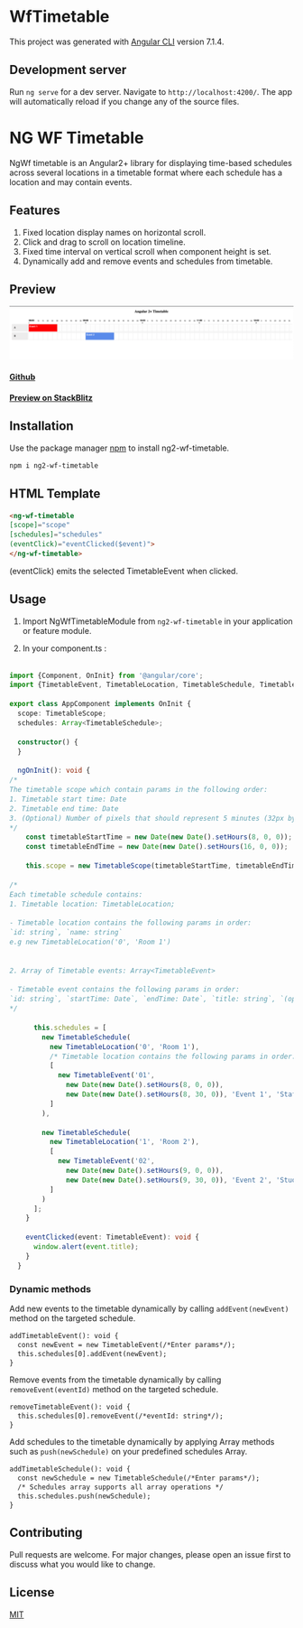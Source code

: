 # WfTimetable

This project was generated with [Angular CLI](https://github.com/angular/angular-cli) version 7.1.4.

## Development server

Run `ng serve` for a dev server. Navigate to `http://localhost:4200/`. The app will automatically reload if you change any of the source files.

# NG WF Timetable

NgWf timetable is an Angular2+ library for displaying time-based schedules across several locations in a timetable format where each schedule has a location and may contain events.

## Features
1. Fixed location display names on horizontal scroll.
2. Click and drag to scroll on location timeline.
3. Fixed time interval on vertical scroll when component height is set.
4. Dynamically add and remove events and schedules from timetable.


## Preview

![alt text](https://raw.githubusercontent.com/webfactorymk/ng-wf-timetable/master/src/assets/screenshot1.png)
#### [Github](https://github.com/webfactorymk/ng-wf-timetable)
#### [Preview on StackBlitz](https://angular-nteqku.stackblitz.io)

## Installation

Use the package manager [npm](https://www.npmjs.com/package/ng2-wf-timetable) to install ng2-wf-timetable.

```bash
npm i ng2-wf-timetable
```
## HTML Template
``` HTML
<ng-wf-timetable 
[scope]="scope"
[schedules]="schedules" 
(eventClick)="eventClicked($event)">
</ng-wf-timetable>
```
(eventClick) emits the selected TimetableEvent when clicked.

## Usage

1. Import NgWfTimetableModule from `ng2-wf-timetable` in your application or feature module.

2. In your component.ts :
```typescript

import {Component, OnInit} from '@angular/core';
import {TimetableEvent, TimetableLocation, TimetableSchedule, TimetableScope} from `ng2-wf-timetable`;

export class AppComponent implements OnInit {
  scope: TimetableScope;
  schedules: Array<TimetableSchedule>;

  constructor() {
  }

  ngOnInit(): void {
/* 
The timetable scope which contain params in the following order:
1. Timetable start time: Date
2. Timetable end time: Date
3. (Optional) Number of pixels that should represent 5 minutes (32px by default): number
*/
    const timetableStartTime = new Date(new Date().setHours(8, 0, 0));
    const timetableEndTime = new Date(new Date().setHours(16, 0, 0));
    
    this.scope = new TimetableScope(timetableStartTime, timetableEndTime);

/* 
Each timetable schedule contains:
1. Timetable location: TimetableLocation;

- Timetable location contains the following params in order:
`id: string`, `name: string`
e.g new TimetableLocation('0', 'Room 1')


2. Array of Timetable events: Array<TimetableEvent>

- Timetable event contains the following params in order: 
`id: string`, `startTime: Date`, `endTime: Date`, `title: string`, `(optional) details: string`, `(optional) color: string`
*/

      this.schedules = [
        new TimetableSchedule(
          new TimetableLocation('0', 'Room 1'),
          /* Timetable location contains the following params in order: `id: string`, `name: string`*/
          [
            new TimetableEvent('01',
              new Date(new Date().setHours(8, 0, 0)),
              new Date(new Date().setHours(8, 30, 0)), 'Event 1', 'Staff meeting', '#ff0000')
          ]
        ),
  
        new TimetableSchedule(
          new TimetableLocation('1', 'Room 2'),
          [
            new TimetableEvent('02',
              new Date(new Date().setHours(9, 0, 0)),
              new Date(new Date().setHours(9, 30, 0)), 'Event 2', 'Student meeting')
          ]
        )
      ];
    }
  
    eventClicked(event: TimetableEvent): void {
      window.alert(event.title);
    }
  }
  ```
  ### Dynamic methods
  Add new events to the timetable dynamically by calling `addEvent(newEvent)` method on the targeted schedule.
  ```
  addTimetableEvent(): void {
    const newEvent = new TimetableEvent(/*Enter params*/);
    this.schedules[0].addEvent(newEvent);
  }
  
  ``` 
  Remove events from the timetable dynamically by calling `removeEvent(eventId)` method on the targeted schedule.
  ```
  removeTimetableEvent(): void {
    this.schedules[0].removeEvent(/*eventId: string*/);
  }
  ``` 
  Add schedules to the timetable dynamically by applying Array methods such as `push(newSchedule)` on your predefined schedules Array.
  ```
  addTimetableSchedule(): void {
    const newSchedule = new TimetableSchedule(/*Enter params*/);
    /* Schedules array supports all array operations */
    this.schedules.push(newSchedule);
  }

```


## Contributing
Pull requests are welcome. For major changes, please open an issue first to discuss what you would like to change.

## License
[MIT](https://choosealicense.com/licenses/mit/)

